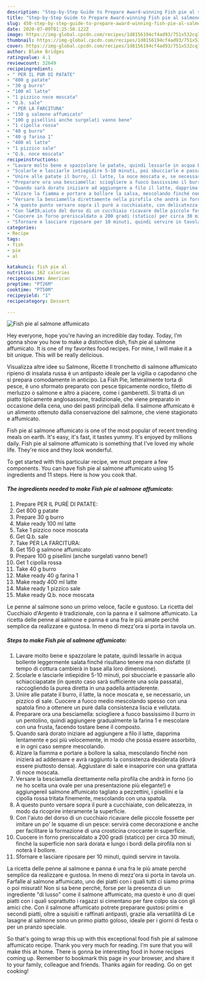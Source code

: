 ```yaml
---
description: "Step-by-Step Guide to Prepare Award-winning Fish pie al salmone affumicato"
title: "Step-by-Step Guide to Prepare Award-winning Fish pie al salmone affumicato"
slug: 450-step-by-step-guide-to-prepare-award-winning-fish-pie-al-salmone-affumicato
date: 2020-07-09T01:25:50.122Z
image: https://img-global.cpcdn.com/recipes/1d8156194cf4ad93/751x532cq70/fish-pie-al-salmone-affumicato-recipe-main-photo.jpg
thumbnail: https://img-global.cpcdn.com/recipes/1d8156194cf4ad93/751x532cq70/fish-pie-al-salmone-affumicato-recipe-main-photo.jpg
cover: https://img-global.cpcdn.com/recipes/1d8156194cf4ad93/751x532cq70/fish-pie-al-salmone-affumicato-recipe-main-photo.jpg
author: Blake Bridges
ratingvalue: 4.1
reviewcount: 32649
recipeingredient:
- " PER IL PUR DI PATATE"
- "800 g patate"
- "30 g burro"
- "100 ml latte"
- "1 pizzico noce moscata"
- "Q.b. sale"
- " PER LA FARCITURA"
- "150 g salmone affumicato"
- "100 g pisellini anche surgelati vanno bene"
- "1 cipolla rossa"
- "40 g burro"
- "40 g farina 1"
- "400 ml latte"
- "1 pizzico sale"
- "Q.b. noce moscata"
recipeinstructions:
- "Lavare molto bene e spazzolare le patate, quindi lessarle in acqua bollente leggermente salata finché risultano tenere ma non disfatte (il tempo di cottura cambierà in base alla loro dimensione)."
- "Scolarle e lasciarle intiepidire 5-10 minuti, poi sbucciarle e passarle allo schiacciapatate (in questo caso sarà sufficiente una sola passata), raccogliendo la purea diretta in una padella antiaderente."
- "Unire alle patate il burro, il latte, la noce moscata e, se necessario, un pizzico di sale. Cuocere a fuoco medio mescolando spesso con una spatola fino a ottenere un purè dalla consistenza liscia e vellutata."
- "Preparare ora una besciamella: sciogliere a fuoco bassissimo il burro in un pentolino, quindi aggiungere gradualmente la farina 1 e mescolare con una frusta, facendo tostare bene il composto."
- "Quando sarà dorato iniziare ad aggiungere a filo il latte, dapprima lentamente e poi più velocemente, in modo che possa essere assorbito, e in ogni caso sempre mescolando."
- "Alzare la fiamma e portare a bollore la salsa, mescolando finché non inizierà ad addensare e avrà raggiunto la consistenza desiderata (dovrà essere piuttosto densa). Aggiustare di sale e insaporire con una grattata di noce moscata."
- "Versare la besciamella direttamente nella pirofila che andrà in forno (io ne ho scelta una ovale per una presentazione più elegante!) e aggiungereil salmone affumicato tagliato a pezzettini, i pisellini e la cipolla rossa tritata finemente, mescolando con una spatola."
- "A questo punto versare sopra il purè a cucchiaiate, con delicatezza, in modo da ricoprire interamente la superficie."
- "Con l&#39;aiuto del dorso di un cucchiaio ricavare delle piccole fossette per imitare un po&#39; le squame di un pesce: servirà come decorazione e anche per facilitare la formazione di una crosticina croccante in superficie."
- "Cuocere in forno preriscaldato a 200 gradi (statico) per circa 30 minuti, finché la superficie non sarà dorata e lungo i bordi della pirofila non si noterà il bollore."
- "Sfornare e lasciare riposare per 10 minuti, quindi servire in tavola."
categories:
- Recipe
tags:
- fish
- pie
- al

katakunci: fish pie al 
nutrition: 162 calories
recipecuisine: American
preptime: "PT26M"
cooktime: "PT50M"
recipeyield: "1"
recipecategory: Dessert

---
```



![Fish pie al salmone affumicato](https://img-global.cpcdn.com/recipes/1d8156194cf4ad93/751x532cq70/fish-pie-al-salmone-affumicato-recipe-main-photo.jpg)

Hey everyone, hope you're having an incredible day today. Today, I'm gonna show you how to make a distinctive dish, fish pie al salmone affumicato. It is one of my favorites food recipes. For mine, I will make it a bit unique. This will be really delicious.

Visualizza altre idee su Salmone, Ricette Il tronchetto di salmone affumicato ripieno di insalata russa è un antipasto ideale per la vigilia o capodanno che si prepara comodamente in anticipo. La Fish Pie, letteralmente torta di pesce, è uno sformato preparato con pesce tipicamente nordico, filetto di merluzzo o salmone e altro a piacere, come i gamberetti. Si tratta di un piatto tipicamente anglosassone, tradizionale, che viene preparato in occasione della cena, uno dei pasti principali della. Il salmone affumicato è un alimento ottenuto dalla conservazione del salmone, che viene stagionato e affumicato.

Fish pie al salmone affumicato is one of the most popular of recent trending meals on earth. It's easy, it's fast, it tastes yummy. It's enjoyed by millions daily. Fish pie al salmone affumicato is something that I've loved my whole life. They're nice and they look wonderful.


To get started with this particular recipe, we must prepare a few components. You can have fish pie al salmone affumicato using 15 ingredients and 11 steps. Here is how you cook that.

<!--inarticleads1-->

##### The ingredients needed to make Fish pie al salmone affumicato:

1. Prepare  PER IL PURÈ DI PATATE:
1. Get 800 g patate
1. Prepare 30 g burro
1. Make ready 100 ml latte
1. Take 1 pizzico noce moscata
1. Get Q.b. sale
1. Take  PER LA FARCITURA:
1. Get 150 g salmone affumicato
1. Prepare 100 g pisellini (anche surgelati vanno bene!)
1. Get 1 cipolla rossa
1. Take 40 g burro
1. Make ready 40 g farina 1
1. Make ready 400 ml latte
1. Make ready 1 pizzico sale
1. Make ready Q.b. noce moscata


Le penne al salmone sono un primo veloce, facile e gustoso. La ricetta del Cucchiaio d&#39;Argento è tradizionale, con la panna e il salmone affumicato. La ricetta delle penne al salmone e panna è una fra le più amate perché semplice da realizzare e gustosa. In meno di mezz&#39;ora si porta in tavola un. 

<!--inarticleads2-->

##### Steps to make Fish pie al salmone affumicato:

1. Lavare molto bene e spazzolare le patate, quindi lessarle in acqua bollente leggermente salata finché risultano tenere ma non disfatte (il tempo di cottura cambierà in base alla loro dimensione).
1. Scolarle e lasciarle intiepidire 5-10 minuti, poi sbucciarle e passarle allo schiacciapatate (in questo caso sarà sufficiente una sola passata), raccogliendo la purea diretta in una padella antiaderente.
1. Unire alle patate il burro, il latte, la noce moscata e, se necessario, un pizzico di sale. Cuocere a fuoco medio mescolando spesso con una spatola fino a ottenere un purè dalla consistenza liscia e vellutata.
1. Preparare ora una besciamella: sciogliere a fuoco bassissimo il burro in un pentolino, quindi aggiungere gradualmente la farina 1 e mescolare con una frusta, facendo tostare bene il composto.
1. Quando sarà dorato iniziare ad aggiungere a filo il latte, dapprima lentamente e poi più velocemente, in modo che possa essere assorbito, e in ogni caso sempre mescolando.
1. Alzare la fiamma e portare a bollore la salsa, mescolando finché non inizierà ad addensare e avrà raggiunto la consistenza desiderata (dovrà essere piuttosto densa). Aggiustare di sale e insaporire con una grattata di noce moscata.
1. Versare la besciamella direttamente nella pirofila che andrà in forno (io ne ho scelta una ovale per una presentazione più elegante!) e aggiungereil salmone affumicato tagliato a pezzettini, i pisellini e la cipolla rossa tritata finemente, mescolando con una spatola.
1. A questo punto versare sopra il purè a cucchiaiate, con delicatezza, in modo da ricoprire interamente la superficie.
1. Con l&#39;aiuto del dorso di un cucchiaio ricavare delle piccole fossette per imitare un po&#39; le squame di un pesce: servirà come decorazione e anche per facilitare la formazione di una crosticina croccante in superficie.
1. Cuocere in forno preriscaldato a 200 gradi (statico) per circa 30 minuti, finché la superficie non sarà dorata e lungo i bordi della pirofila non si noterà il bollore.
1. Sfornare e lasciare riposare per 10 minuti, quindi servire in tavola.


La ricetta delle penne al salmone e panna è una fra le più amate perché semplice da realizzare e gustosa. In meno di mezz&#39;ora si porta in tavola un. Farfalle al salmone affumicato, uno dei piatti con i quali tutti ci siamo prima o poi misurati! Non si sa bene perché, forse per la presenza di un ingrediente &#34;di lusso&#34; come il salmone affumicato, ma questo è uno di quei piatti con i quali soprattutto i ragazzi si cimentano per fare colpo sia con gli amici che. Con il salmone affumicato potrete preparare gustosi primi e secondi piatti, oltre a squisiti e raffinati antipasti, grazie alla versatilità di Le lasagne al salmone sono un primo piatto goloso, ideale per i giorni di festa o per un pranzo speciale. 

So that's going to wrap this up with this exceptional food fish pie al salmone affumicato recipe. Thank you very much for reading. I'm sure that you will make this at home. There is gonna be interesting food in home recipes coming up. Remember to bookmark this page in your browser, and share it to your family, colleague and friends. Thanks again for reading. Go on get cooking!

